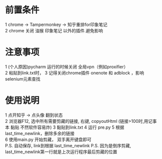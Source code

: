 # 前置条件
1 chrome → Tampermonkey → 知乎重排for印象笔记  
2 chrome 关闭 油猴 印象笔记 以外的插件.避免影响  

# 注意事项
1 (个人原因)pycharm 运行的时候关闭 全局vpn（例如proxifier）  
2 粘贴到link.txt时，
3 记得关闭chrome插件 onenote 和 adblock ，影响selenium元素查找  

# 使用说明
1 点开知乎 → 点头像 翻到状态   
2 浏览器F12, 选中所有需要剪藏的链接, 右键, copyoutHtml (链接>100时,用记事本 黏贴 不然软件容易炸)
3 黏贴到link.txt
4 运行 pre.py
5 根据last_time_newlink，删除多余的链接  
6 使用main.py 开始剪藏， 双手离开键盘即可  
P.S. 自动保存, link到根据 last_time_newlink
P.S. 因为是倒序剪藏, last_time_newlink第一行就是上次运行程序最后剪藏的位置
